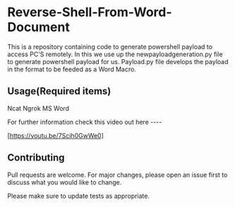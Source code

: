 # Reverse-Shell-From-Word-Document
This is a repository containing code to generate powershell payload to access PC'S remotely. In this we use up the newpayloadgeneration.py file to generate powershell payload for us. Payload.py file develops the payload in the format to be feeded as a Word Macro.


## Usage(Required items)

Ncat
Ngrok
MS Word

For further information check this video out here ----

[https://youtu.be/7Scjh0GwWe0]

## Contributing
Pull requests are welcome. For major changes, please open an issue first to discuss what you would like to change.

Please make sure to update tests as appropriate.
